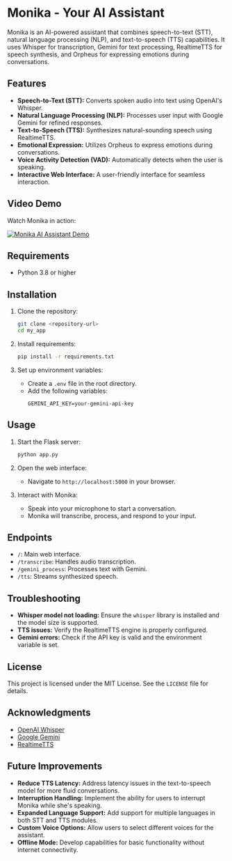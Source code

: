 # Monika - Your AI Assistant

Monika is an AI-powered assistant that combines speech-to-text (STT), natural language processing (NLP), and text-to-speech (TTS) capabilities. It uses Whisper for transcription, Gemini for text processing, RealtimeTTS for speech synthesis, and Orpheus for expressing emotions during conversations.

## Features

- **Speech-to-Text (STT):** Converts spoken audio into text using OpenAI's Whisper.
- **Natural Language Processing (NLP):** Processes user input with Google Gemini for refined responses.
- **Text-to-Speech (TTS):** Synthesizes natural-sounding speech using RealtimeTTS.
- **Emotional Expression:** Utilizes Orpheus to express emotions during conversations.
- **Voice Activity Detection (VAD):** Automatically detects when the user is speaking.
- **Interactive Web Interface:** A user-friendly interface for seamless interaction.

## Video Demo

Watch Monika in action:

[![Monika AI Assistant Demo](https://www.youtube.com/watch?v=_vdlT1uJq2k)](https://www.youtube.com/watch?v=_vdlT1uJq2k)

## Requirements

- Python 3.8 or higher

## Installation

1. Clone the repository:
    ```bash
    git clone <repository-url>
    cd my_app
    ```

2. Install requirements:
    ```bash
    pip install -r requirements.txt
    ```

3. Set up environment variables:
    - Create a `.env` file in the root directory.
    - Add the following variables:
      ```
      GEMINI_API_KEY=your-gemini-api-key
      ```
## Usage

1. Start the Flask server:
    ```bash
    python app.py
    ```

2. Open the web interface:
    - Navigate to `http://localhost:5000` in your browser.

3. Interact with Monika:
    - Speak into your microphone to start a conversation.
    - Monika will transcribe, process, and respond to your input.

## Endpoints

- `/`: Main web interface.
- `/transcribe`: Handles audio transcription.
- `/gemini_process`: Processes text with Gemini.
- `/tts`: Streams synthesized speech.

## Troubleshooting

- **Whisper model not loading:** Ensure the `whisper` library is installed and the model size is supported.
- **TTS issues:** Verify the RealtimeTTS engine is properly configured.
- **Gemini errors:** Check if the API key is valid and the environment variable is set.

## License

This project is licensed under the MIT License. See the `LICENSE` file for details.

## Acknowledgments

- [OpenAI Whisper](https://github.com/openai/whisper)
- [Google Gemini](https://developers.generativeai.google)
- [RealtimeTTS](https://github.com/RealtimeTTS)

## Future Improvements

- **Reduce TTS Latency:** Address latency issues in the text-to-speech model for more fluid conversations.
- **Interruption Handling:** Implement the ability for users to interrupt Monika while she's speaking.
- **Expanded Language Support:** Add support for multiple languages in both STT and TTS modules.
- **Custom Voice Options:** Allow users to select different voices for the assistant.
- **Offline Mode:** Develop capabilities for basic functionality without internet connectivity.



